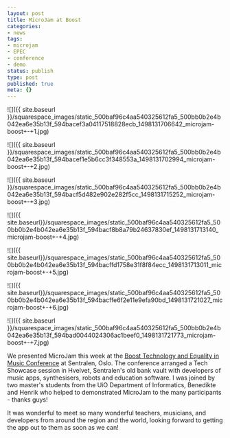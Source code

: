 ```yaml
---
layout: post
title: MicroJam at Boost
categories:
- news
tags:
- microjam
- EPEC
- conference
- demo
status: publish
type: post
published: true
meta: {}
---
```


![]({{ site.baseurl }}/squarespace_images/static_500baf96c4aa540325612fa5_500bb0b2e4b042ea6e35b13f_594bacef3a04117518828ecb_1498131706642_microjam-boost+-+1.jpg)

![]({{ site.baseurl }}/squarespace_images/static_500baf96c4aa540325612fa5_500bb0b2e4b042ea6e35b13f_594bacef1e5b6cc3f348553a_1498131702994_microjam-boost+-+2.jpg)

![]({{ site.baseurl }}/squarespace_images/static_500baf96c4aa540325612fa5_500bb0b2e4b042ea6e35b13f_594bacf5d482e902e282f5cc_1498131715252_microjam-boost+-+3.jpg)
   
![]({{ site.baseurl}}/squarespace_images/static_500baf96c4aa540325612fa5_500bb0b2e4b042ea6e35b13f_594bacf8b8a79b24637830ef_1498131713140_microjam-boost+-+4.jpg)
   
![]({{ site.baseurl}}/squarespace_images/static_500baf96c4aa540325612fa5_500bb0b2e4b042ea6e35b13f_594bacffd1758e31f8f84ecc_1498131713011_microjam-boost+-+5.jpg)
   
![]({{ site.baseurl}}/squarespace_images/static_500baf96c4aa540325612fa5_500bb0b2e4b042ea6e35b13f_594bacffe6f2e11e9efa90bd_1498131721027_microjam-boost+-+6.jpg)
   
![]({{ site.baseurl }}/squarespace_images/static_500baf96c4aa540325612fa5_500bb0b2e4b042ea6e35b13f_594bad0044024306ac1beef0_1498131721773_microjam-boost+-+7.jpg)

We presented MicroJam this week at the [Boost Technology and Equality in Music Conference](http://www.boost2017.com) at Sentralen, Oslo. The conference arranged a Tech Showcase session in Hvelvet, Sentralen's old bank vault with developers of music apps, synthesisers, robots and education software. I was joined by two master's students from the UiO Department of Informatics, Benedikte and Henrik who helped to demonstrated MicroJam to the many participants - thanks guys!

It was wonderful to meet so many wonderful teachers, musicians, and developers from around the region and the world, looking forward to getting the app out to them as soon as we can!

